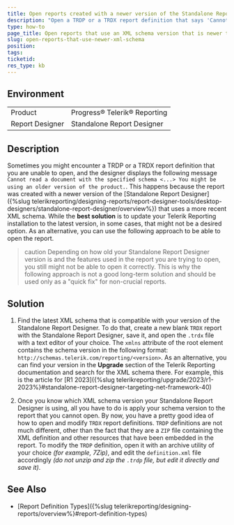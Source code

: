 ```yaml
---
title: Open reports created with a newer version of the Standalone Report Designer
description: "Open a TRDP or a TRDX report definition that says 'Cannot read a document with the specified schema ... You might be using an older version of the product.' when you try to open it with the Standalone Report Designer."
type: how-to
page_title: Open reports that use an XML schema version that is newer than the one currently supported by your Standalone Report Designer installation
slug: open-reports-that-use-newer-xml-schema
position: 
tags: 
ticketid: 
res_type: kb
---
```


## Environment
<table>
	<tbody>
		<tr>
			<td>Product</td>
			<td>Progress® Telerik® Reporting</td>
		</tr>
		<tr>
			<td>Report Designer</td>
			<td>Standalone Report Designer</td>
		</tr>
	</tbody>
</table>


## Description
Sometimes you might encounter a TRDP or a TRDX report definition that you are unable to open, and the designer displays the following message `Cannot read a document with the specified schema <...> You might be using an older version of the product.`. This happens because the report was created with a newer version of the [Standalone Report Designer]({%slug telerikreporting/designing-reports/report-designer-tools/desktop-designers/standalone-report-designer/overview%}) that uses a more recent XML schema. While the **best solution** is to update your Telerik Reporting installation to the latest version, in some cases, that might not be a desired option. As an alternative, you can use the following approach to be able to open the report.

>caution Depending on how old your Standalone Report Designer version is and the features used in the report you are trying to open, you still might not be able to open it correctly. This is why the following approach is not a good long-term solution and should be used only as a "quick fix" for non-crucial reports.

## Solution

1. Find the latest XML schema that is compatible with your version of the Standalone Report Designer. To do that, create a new blank `TRDX` report with the Standalone Report Designer, save it, and open the `.trdx` file with a text editor of your choice. The `xmlns` attribute of the root element contains the schema version in the following format: `http://schemas.telerik.com/reporting/<version>`. As an alternative, you can find your version in the **Upgrade** section of the Telerik Reporting documentation and search for the XML schema there. For example, this is the article for [R1 2023]({%slug telerikreporting/upgrade/2023/r1-2023%}#standalone-report-designer-targeting-net-framework-40) 

1. Once you know which XML schema version your Standalone Report Designer is using, all you have to do is apply your schema version to the report that you cannot open. By now, you have a pretty good idea of how to open and modify `TRDX` report definitions. `TRDP` definitions are not much different, other than the fact that they are a `ZIP` file containing the XML definition and other resources that have been embedded in the report. To modify the `TRDP` definition, open it with an archive utility of your choice *(for example, 7Zip)*, and edit the `definition.xml` file accordingly *(do not unzip and zip the `.trdp` file, but edit it directly and save it)*.

## See Also
* [Report Definition Types]({%slug telerikreporting/designing-reports/overview%}#report-definition-types)

